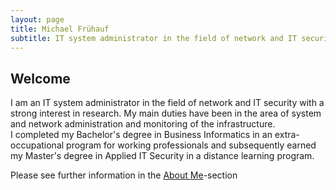 ```yaml
---
layout: page
title: Michael Frühauf
subtitle: IT system administrator in the field of network and IT security, M.Sc. in Applied IT Security
---
```


## Welcome
I am an IT system administrator in the field of network and IT security with a strong interest in research. My main duties have been in the area of system and network administration and monitoring of the infrastructure.  
I completed my Bachelor's degree in Business Informatics in an extra-occupational program for working professionals and subsequently earned my Master's degree in Applied IT Security in a distance learning program.

Please see further information in the [About Me](aboutme)-section